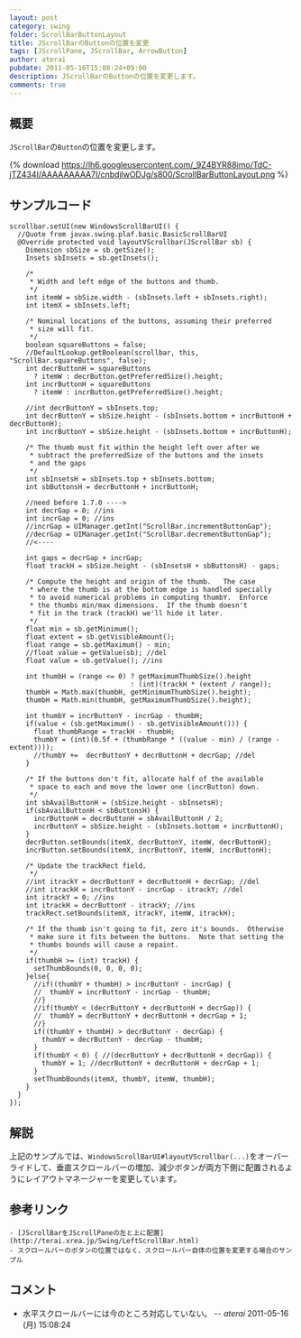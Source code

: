 ```yaml
---
layout: post
category: swing
folder: ScrollBarButtonLayout
title: JScrollBarのButtonの位置を変更
tags: [JScrollPane, JScrollBar, ArrowButton]
author: aterai
pubdate: 2011-05-16T15:08:24+09:00
description: JScrollBarのButtonの位置を変更します。
comments: true
---
```

## 概要
`JScrollBar`の`Button`の位置を変更します。

{% download https://lh6.googleusercontent.com/_9Z4BYR88imo/TdC-jTZ434I/AAAAAAAAA7I/cnbdjlwODJg/s800/ScrollBarButtonLayout.png %}

## サンプルコード
<pre class="prettyprint"><code>scrollbar.setUI(new WindowsScrollBarUI() {
  //Quote from javax.swing.plaf.basic.BasicScrollBarUI
  @Override protected void layoutVScrollbar(JScrollBar sb) {
    Dimension sbSize = sb.getSize();
    Insets sbInsets = sb.getInsets();

    /*
     * Width and left edge of the buttons and thumb.
     */
    int itemW = sbSize.width - (sbInsets.left + sbInsets.right);
    int itemX = sbInsets.left;

    /* Nominal locations of the buttons, assuming their preferred
     * size will fit.
     */
    boolean squareButtons = false;
    //DefaultLookup.getBoolean(scrollbar, this, "ScrollBar.squareButtons", false);
    int decrButtonH = squareButtons
      ? itemW : decrButton.getPreferredSize().height;
    int incrButtonH = squareButtons
      ? itemW : incrButton.getPreferredSize().height;

    //int decrButtonY = sbInsets.top;
    int decrButtonY = sbSize.height - (sbInsets.bottom + incrButtonH + decrButtonH);
    int incrButtonY = sbSize.height - (sbInsets.bottom + incrButtonH);

    /* The thumb must fit within the height left over after we
     * subtract the preferredSize of the buttons and the insets
     * and the gaps
     */
    int sbInsetsH = sbInsets.top + sbInsets.bottom;
    int sbButtonsH = decrButtonH + incrButtonH;

    //need before 1.7.0 ----&gt;
    int decrGap = 0; //ins
    int incrGap = 0; //ins
    //incrGap = UIManager.getInt("ScrollBar.incrementButtonGap");
    //decrGap = UIManager.getInt("ScrollBar.decrementButtonGap");
    //&lt;----

    int gaps = decrGap + incrGap;
    float trackH = sbSize.height - (sbInsetsH + sbButtonsH) - gaps;

    /* Compute the height and origin of the thumb.   The case
     * where the thumb is at the bottom edge is handled specially
     * to avoid numerical problems in computing thumbY.  Enforce
     * the thumbs min/max dimensions.  If the thumb doesn't
     * fit in the track (trackH) we'll hide it later.
     */
    float min = sb.getMinimum();
    float extent = sb.getVisibleAmount();
    float range = sb.getMaximum() - min;
    //float value = getValue(sb); //del
    float value = sb.getValue(); //ins

    int thumbH = (range &lt;= 0) ? getMaximumThumbSize().height
                              : (int)(trackH * (extent / range));
    thumbH = Math.max(thumbH, getMinimumThumbSize().height);
    thumbH = Math.min(thumbH, getMaximumThumbSize().height);

    int thumbY = incrButtonY - incrGap - thumbH;
    if(value &lt; (sb.getMaximum() - sb.getVisibleAmount())) {
      float thumbRange = trackH - thumbH;
      thumbY = (int)(0.5f + (thumbRange * ((value - min) / (range - extent))));
      //thumbY +=  decrButtonY + decrButtonH + decrGap; //del
    }

    /* If the buttons don't fit, allocate half of the available
     * space to each and move the lower one (incrButton) down.
     */
    int sbAvailButtonH = (sbSize.height - sbInsetsH);
    if(sbAvailButtonH &lt; sbButtonsH) {
      incrButtonH = decrButtonH = sbAvailButtonH / 2;
      incrButtonY = sbSize.height - (sbInsets.bottom + incrButtonH);
    }
    decrButton.setBounds(itemX, decrButtonY, itemW, decrButtonH);
    incrButton.setBounds(itemX, incrButtonY, itemW, incrButtonH);

    /* Update the trackRect field.
     */
    //int itrackY = decrButtonY + decrButtonH + decrGap; //del
    //int itrackH = incrButtonY - incrGap - itrackY; //del
    int itrackY = 0; //ins
    int itrackH = decrButtonY - itrackY; //ins
    trackRect.setBounds(itemX, itrackY, itemW, itrackH);

    /* If the thumb isn't going to fit, zero it's bounds.  Otherwise
     * make sure it fits between the buttons.  Note that setting the
     * thumbs bounds will cause a repaint.
     */
    if(thumbH &gt;= (int) trackH) {
      setThumbBounds(0, 0, 0, 0);
    }else{
      //if((thumbY + thumbH) &gt; incrButtonY - incrGap) {
      //  thumbY = incrButtonY - incrGap - thumbH;
      //}
      //if(thumbY &lt; (decrButtonY + decrButtonH + decrGap)) {
      //  thumbY = decrButtonY + decrButtonH + decrGap + 1;
      //}
      if((thumbY + thumbH) &gt; decrButtonY - decrGap) {
        thumbY = decrButtonY - decrGap - thumbH;
      }
      if(thumbY &lt; 0) { //(decrButtonY + decrButtonH + decrGap)) {
        thumbY = 1; //decrButtonY + decrButtonH + decrGap + 1;
      }
      setThumbBounds(itemX, thumbY, itemW, thumbH);
    }
  }
});
</code></pre>

## 解説
上記のサンプルでは、`WindowsScrollBarUI#layoutVScrollbar(...)`をオーバーライドして、垂直スクロールバーの増加、減少ボタンが両方下側に配置されるようにレイアウトマネージャーを変更しています。

## 参考リンク
    - [JScrollBarをJScrollPaneの左と上に配置](http://terai.xrea.jp/Swing/LeftScrollBar.html)
    - スクロールバーのボタンの位置ではなく、スクロールバー自体の位置を変更する場合のサンプル

<!-- dummy comment line for breaking list -->

## コメント
- 水平スクロールバーには今のところ対応していない。 -- *aterai* 2011-05-16 (月) 15:08:24

<!-- dummy comment line for breaking list -->
